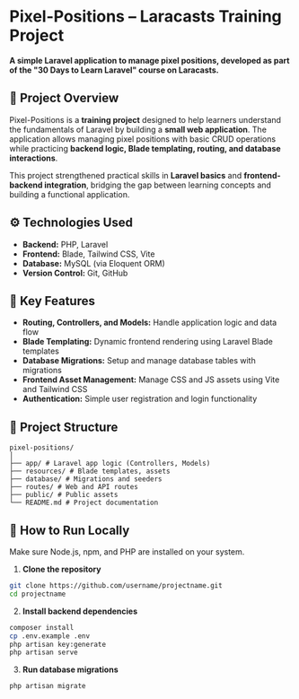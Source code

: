 # Pixel-Positions – Laracasts Training Project

**A simple Laravel application to manage pixel positions, developed as part of the "30 Days to Learn Laravel" course on Laracasts.**

## 📌 Project Overview
Pixel-Positions is a **training project** designed to help learners understand the fundamentals of Laravel by building a **small web application**. The application allows managing pixel positions with basic CRUD operations while practicing **backend logic, Blade templating, routing, and database interactions**.

This project strengthened practical skills in **Laravel basics** and **frontend-backend integration**, bridging the gap between learning concepts and building a functional application.

## ⚙️ Technologies Used
- **Backend:** PHP, Laravel  
- **Frontend:** Blade, Tailwind CSS, Vite  
- **Database:** MySQL (via Eloquent ORM)  
- **Version Control:** Git, GitHub  

## 🧱 Key Features
- **Routing, Controllers, and Models:** Handle application logic and data flow  
- **Blade Templating:** Dynamic frontend rendering using Laravel Blade templates  
- **Database Migrations:** Setup and manage database tables with migrations  
- **Frontend Asset Management:** Manage CSS and JS assets using Vite and Tailwind CSS  
- **Authentication:** Simple user registration and login functionality  

## 📂 Project Structure
```plaintext
pixel-positions/
│
├── app/ # Laravel app logic (Controllers, Models)
├── resources/ # Blade templates, assets
├── database/ # Migrations and seeders
├── routes/ # Web and API routes
├── public/ # Public assets
└── README.md # Project documentation
```

## 📌 How to Run Locally
Make sure Node.js, npm, and PHP are installed on your system.

1. **Clone the repository**

```bash
git clone https://github.com/username/projectname.git
cd projectname
```

2. **Install backend dependencies**
```bash
composer install
cp .env.example .env
php artisan key:generate
php artisan serve
```

3. **Run database migrations**
```bash
php artisan migrate
```
